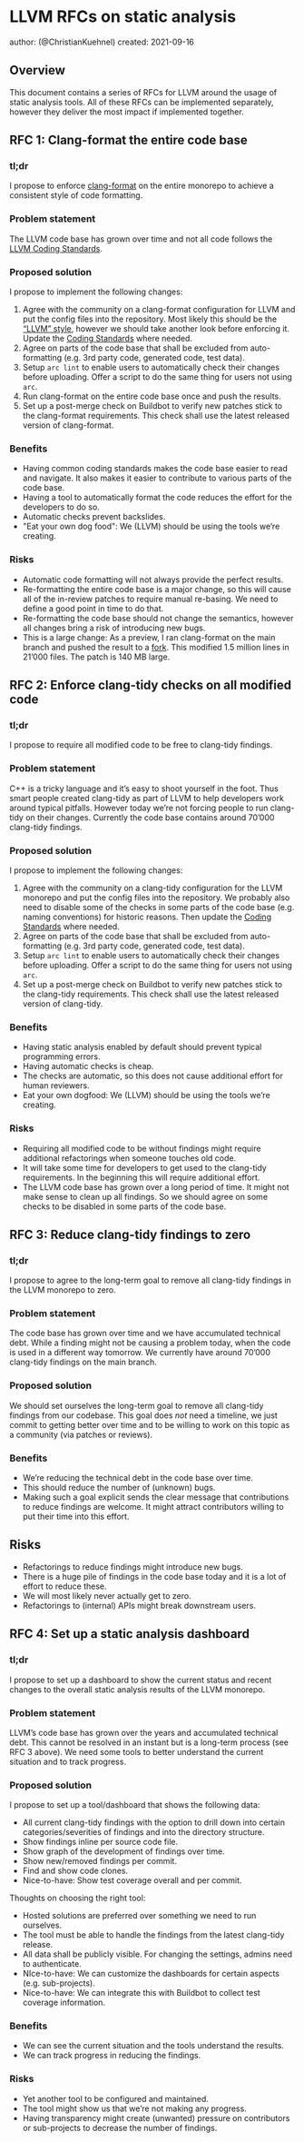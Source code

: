 # LLVM RFCs on static analysis

author: (@ChristianKuehnel)
created: 2021-09-16

## Overview

This document contains a series of RFCs for LLVM around the usage of static
analysis tools. All of these RFCs can be implemented separately, however they
deliver the most impact if implemented together.

## RFC 1: Clang-format the entire code base

### tl;dr

I propose to enforce
[clang-format](https://clang.llvm.org/docs/ClangFormat.html) on the entire
monorepo to achieve a consistent style of code formatting.

### Problem statement

The LLVM code base has grown over time and not all code follows the
[LLVM Coding Standards](https://llvm.org/docs/CodingStandards.html).

### Proposed solution

I propose to implement the following changes:

1. Agree with the community on a clang-format configuration for LLVM and put the
   config files into the repository. Most likely this should be the [“LLVM”
   style](https://clang.llvm.org/docs/ClangFormatStyleOptions.html), however we
   should take another look before enforcing it. Update the [Coding
   Standards](https://llvm.org/docs/CodingStandards.html) where needed.
2. Agree on parts of the code base that shall be excluded from auto-formatting
   (e.g. 3rd party code, generated code, test data).
3. Setup `arc lint` to enable users to automatically check their changes before
   uploading. Offer a script to do the same thing for users not using `arc`.
4. Run clang-format on the entire code base once and push the results.
5. Set up a post-merge check on Buildbot to verify new patches stick to the
   clang-format requirements. This check shall use the latest released version
   of clang-format.

### Benefits

* Having common coding standards makes the code base easier to read and
  navigate. It also makes it easier to contribute to various parts of the code
  base.
* Having a tool to automatically format the code reduces the effort for the
  developers to do so.
* Automatic checks prevent backslides.
* "Eat your own dog food": We (LLVM) should be using the tools we’re creating.

### Risks

* Automatic code formatting will not always provide the perfect results.
* Re-formatting the entire code base is a major change, so this will cause all
  of the in-review patches to require manual re-basing. We need to define a good
  point in time to do that.
* Re-formatting the code base should not change the semantics, however all
  changes bring a risk of introducing new bugs.
* This is a large change: As a preview, I ran clang-format on the main branch
  and pushed the result to a
  [fork](https://github.com/ChristianKuehnel/llvm-project/commit/6ccda5fffe39e4dc52af7af9d30951e0328cee85).
  This modified 1.5 million lines in 21’000 files. The patch is 140 MB large.

## RFC 2: Enforce clang-tidy checks on all modified code

### tl;dr

I propose to require all modified code to be free to clang-tidy findings.

### Problem statement

C++ is a tricky language and it’s easy to shoot yourself in the foot. Thus smart
people created clang-tidy as part of LLVM to help developers work around typical
pitfalls. However today we’re not forcing people to run clang-tidy on their
changes. Currently the code base contains around 70’000 clang-tidy findings.

### Proposed solution

I propose to implement the following changes:

1. Agree with the community on a clang-tidy configuration for the LLVM monorepo
   and put the config files into the repository. We probably also need to
   disable some of the checks in some parts of the code base (e.g. naming
   conventions) for historic reasons. Then update the [Coding
   Standards](https://llvm.org/docs/CodingStandards.html) where needed.
2. Agree on parts of the code base that shall be excluded from auto-formatting
   (e.g. 3rd party code, generated code, test data).
3. Setup `arc lint` to enable users to automatically check their changes before
   uploading. Offer a script to do the same thing for users not using `arc`.
4. Set up a post-merge check on Buildbot to verify new patches stick to the
   clang-tidy requirements. This check shall use the latest released version of
   clang-tidy.

### Benefits

* Having static analysis enabled by default should prevent typical programming
  errors.
* Having automatic checks is cheap.
* The checks are automatic, so this does not cause additional effort for human
  reviewers.
* Eat your own dogfood: We (LLVM) should be using the tools we’re creating.

### Risks

* Requiring all modified code to be without findings might require additional
  refactorings when someone touches old code.
* It will take some time for developers to get used to the clang-tidy
  requirements. In the beginning this will require additional effort.
* The LLVM code base has grown over a long period of time. It might not make
  sense to clean up all findings. So we should agree on some checks to be
  disabled in some parts of the code base.

## RFC 3: Reduce clang-tidy findings to zero

### tl;dr

I propose to agree to the long-term goal to remove all clang-tidy findings in
the LLVM monorepo to zero.

### Problem statement

The code base has grown over time and we have accumulated technical debt. While
a finding might not be causing a problem today, when the code is used in a
different way tomorrow. We currently have around 70’000 clang-tidy findings on
the main branch.

### Proposed solution

We should set ourselves the long-term goal to remove all clang-tidy findings
from our codebase. This goal does *not* need a timeline, we just commit to
getting better over time and to be willing to work on this topic as a community
(via patches or reviews).

### Benefits

* We’re reducing the technical debt in the code base over time.
* This should reduce the number of (unknown) bugs.
* Making such a goal explicit sends the clear message that contributions to
  reduce findings are welcome. It might attract contributors willing to put
  their time into this effort.

## Risks

* Refactorings to reduce findings might introduce new bugs.
* There is a huge pile of findings in the code base today and it is a lot of
  effort to reduce these.
* We will most likely never actually get to zero.
* Refactorings to (internal) APIs might break downstream users.

## RFC 4: Set up a static analysis dashboard

### tl;dr

I propose to set up a dashboard to show the current status and recent changes to
the overall static analysis results of the LLVM monorepo.

### Problem statement

LLVM’s code base has grown over the years and accumulated technical debt. This
cannot be resolved in an instant but is a long-term process (see RFC 3 above).
We need some tools to better understand the current situation and to track
progress.

### Proposed solution

I propose to set up a tool/dashboard that shows the following data:

* All current clang-tidy findings with the option to drill down into certain
  categories/severities of findings and into the directory structure.
* Show findings inline per source code file.
* Show graph of the development of findings over time.
* Show new/removed findings per commit.
* Find and show code clones.
* Nice-to-have: Show test coverage overall and per commit.

Thoughts on choosing the right tool:

* Hosted solutions are preferred over something we need to run ourselves.
* The tool must be able to handle the findings from the latest clang-tidy
  release.
* All data shall be publicly visible. For changing the settings, admins need to
  authenticate.
* NIce-to-have: We can customize the dashboards for certain aspects (e.g.
  sub-projects).
* Nice-to-have: We can integrate this with Buildbot to collect test coverage
  information.

### Benefits

* We can see the current situation and the tools understand the results.
* We can track progress in reducing the findings.

### Risks

* Yet another tool to be configured and maintained.
* The tool might show us that we’re not making any progress.
* Having transparency might create (unwanted) pressure on contributors or
  sub-projects to decrease the number of findings.
